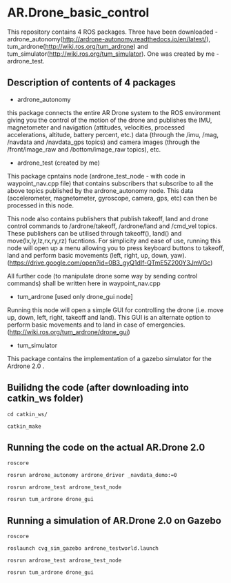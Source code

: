 # AR.Drone_basic_control
This repository contains 4 ROS packages. 
Three have been downloaded - ardrone_autonomy(http://ardrone-autonomy.readthedocs.io/en/latest/), tum_ardrone(http://wiki.ros.org/tum_ardrone) and tum_simulator(http://wiki.ros.org/tum_simulator). 
One was created by me - ardrone_test.

## Description of contents of 4 packages
* ardrone_autonomy

this package connects the entire AR Drone system to the ROS environment giving you the control of the motion of the drone and publishes the IMU, magnetometer and navigation (attitudes, velocities, processed accelerations, altitude, battery percent, etc.) data (through the /imu, /mag, /navdata and /navdata_gps topics) and camera images (through the /front/image_raw and /bottom/image_raw topics), etc. 

* ardrone_test (created by me)

This package cpntains node (ardrone_test_node - with code in waypoint_nav.cpp file) that contains subscribers that subscribe to all the above topics published by the ardrone_autonomy node. This data (accelerometer, magnetometer, gyroscope, camera, gps, etc) can then be processed in this node. 

This node also contains publishers that publish takeoff, land and drone control commands to /ardrone/takeoff, /ardrone/land and /cmd_vel topics. These publishers can be utilised through takeoff(), land() and move(lx,ly,lz,rx,ry,rz) fucntions. For simplicity and ease of use, running this node will open up a menu allowing you to press keyboard buttons to takeoff, land and perform basic movements (left, right, up, down, yaw). (https://drive.google.com/open?id=0B3_gyQ1dIf-QTmE5Z200Y3JmVGc)

All further code (to manipulate drone some way by sending control commands) shall be written here in waypoint_nav.cpp

* tum_ardrone [used only drone_gui node]

Running this node will open a simple GUI for controlling the drone (i.e. move up, down, left, right, takeoff and land). This GUI is an alternate option to perform basic movements and to land in case of emergencies. (http://wiki.ros.org/tum_ardrone/drone_gui)

* tum_simulator

This package contains the implementation of a gazebo simulator for the Ardrone 2.0 .

## Builidng the code (after downloading into catkin_ws folder)

```
cd catkin_ws/
```
```
catkin_make
```
## Running the code on the actual AR.Drone 2.0

```
roscore
```
```
rosrun ardrone_autonomy ardrone_driver _navdata_demo:=0
```
```
rosrun ardrone_test ardrone_test_node
```
```
rosrun tum_ardrone drone_gui
```
## Running a simulation of AR.Drone 2.0 on Gazebo

```
roscore
```
```
roslaunch cvg_sim_gazebo ardrone_testworld.launch
```
```
rosrun ardrone_test ardrone_test_node
```
```
rosrun tum_ardrone drone_gui
```
